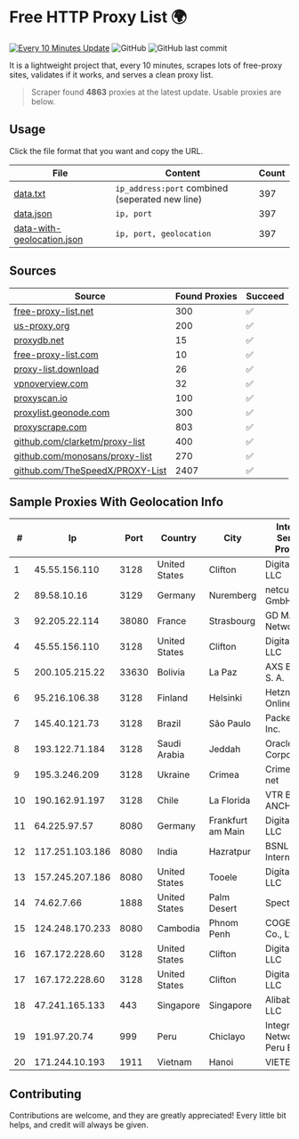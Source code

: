 
# Free HTTP Proxy List 🌍

[![Every 10 Minutes Update](https://github.com/mertguvencli/http-proxy-list/actions/workflows/main.yml/badge.svg?branch=main)](https://github.com/mertguvencli/http-proxy-list/actions/workflows/main.yml)
![GitHub](https://img.shields.io/github/license/mertguvencli/http-proxy-list)
![GitHub last commit](https://img.shields.io/github/last-commit/mertguvencli/http-proxy-list)

It is a lightweight project that, every 10 minutes, scrapes lots of free-proxy sites, validates if it works, and serves a clean proxy list.


> Scraper found **4863** proxies at the latest update. Usable proxies are below.

## Usage

Click the file format that you want and copy the URL.


|File|Content|Count|
|----|-------|-----|
|[data.txt](https://raw.githubusercontent.com/mertguvencli/http-proxy-list/main/proxy-list/data.txt)|`ip_address:port` combined (seperated new line)|397|
|[data.json](https://raw.githubusercontent.com/mertguvencli/http-proxy-list/main/proxy-list/data.json)|`ip, port`|397|
|[data-with-geolocation.json](https://raw.githubusercontent.com/mertguvencli/http-proxy-list/main/proxy-list/data-with-geolocation.json)|`ip, port, geolocation`|397|

## Sources

|Source|Found Proxies|Succeed|
|------|-------------|-------|
|[free-proxy-list.net](https://free-proxy-list.net)|300|✅|
|[us-proxy.org](https://www.us-proxy.org)|200|✅|
|[proxydb.net](http://proxydb.net)|15|✅|
|[free-proxy-list.com](https://free-proxy-list.com/?page=&port=&type%5B%5D=http&type%5B%5D=https&up_time=0&search=Search)|10|✅|
|[proxy-list.download](https://www.proxy-list.download/HTTP)|26|✅|
|[vpnoverview.com](https://vpnoverview.com/privacy/anonymous-browsing/free-proxy-servers)|32|✅|
|[proxyscan.io](https://www.proxyscan.io)|100|✅|
|[proxylist.geonode.com](https://proxylist.geonode.com/api/proxy-list?limit=300&page=1&sort_by=lastChecked&sort_type=desc&protocols=http,https)|300|✅|
|[proxyscrape.com](https://api.proxyscrape.com/v2/?request=displayproxies&protocol=http&timeout=10000&country=all&ssl=all&anonymity=all)|803|✅|
|[github.com/clarketm/proxy-list](https://raw.githubusercontent.com/clarketm/proxy-list/master/proxy-list-raw.txt)|400|✅|
|[github.com/monosans/proxy-list](https://raw.githubusercontent.com/monosans/proxy-list/main/proxies/http.txt)|270|✅|
|[github.com/TheSpeedX/PROXY-List](https://raw.githubusercontent.com/TheSpeedX/PROXY-List/master/http.txt)|2407|✅|


## Sample Proxies With Geolocation Info

|#|Ip|Port|Country|City|Internet Service Provider|
|-|--|----|-------|----|-------------------------|
|1|45.55.156.110|3128|United States|Clifton|DigitalOcean, LLC|
|2|89.58.10.16|3129|Germany|Nuremberg|netcup GmbH|
|3|92.205.22.114|38080|France|Strasbourg|GD MASS Network|
|4|45.55.156.110|3128|United States|Clifton|DigitalOcean, LLC|
|5|200.105.215.22|33630|Bolivia|La Paz|AXS Bolivia S. A.|
|6|95.216.106.38|3128|Finland|Helsinki|Hetzner Online GmbH|
|7|145.40.121.73|3128|Brazil|São Paulo|Packet Host, Inc.|
|8|193.122.71.184|3128|Saudi Arabia|Jeddah|Oracle Corporation|
|9|195.3.246.209|3128|Ukraine|Crimea|Crimeacom net|
|10|190.162.91.197|3128|Chile|La Florida|VTR BANDA ANCHA S.A.|
|11|64.225.97.57|8080|Germany|Frankfurt am Main|DigitalOcean, LLC|
|12|117.251.103.186|8080|India|Hazratpur|BSNL Internet|
|13|157.245.207.186|8080|United States|Tooele|DigitalOcean, LLC|
|14|74.62.7.66|1888|United States|Palm Desert|Spectrum|
|15|124.248.170.233|8080|Cambodia|Phnom Penh|COGETEL Co., Ltd|
|16|167.172.228.60|3128|United States|Clifton|DigitalOcean, LLC|
|17|167.172.228.60|3128|United States|Clifton|DigitalOcean, LLC|
|18|47.241.165.133|443|Singapore|Singapore|Alibaba.com LLC|
|19|191.97.20.74|999|Peru|Chiclayo|Integra Network Del Peru E.I.R.L.|
|20|171.244.10.193|1911|Vietnam|Hanoi|VIETEL|



## Contributing

Contributions are welcome, and they are greatly appreciated! Every
little bit helps, and credit will always be given.

